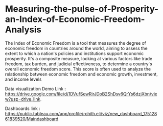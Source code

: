 # Measuring-the-pulse-of-Prosperity-an-Index-of-Economic-Freedom-Analysis
The Index of Economic Freedom is a tool that measures the degree of economic freedom in countries around the world, aiming to assess the extent to which a nation's policies and institutions support economic prosperity. It's a composite measure, looking at various factors like trade freedom, tax burden, and judicial effectiveness, to determine a country's overall economic freedom score. This score is often used to analyze the relationship between economic freedom and economic growth, investment, and income levels

Data visualization Demo Link : https://drive.google.com/file/d/1DVufSewRirJDoB2ShDsv6QrYs6dzjXbn/view?usp=drive_link.

Dashboards link : https://public.tableau.com/app/profile/rohith.eli/viz/new_dashboard_17512861839520/Maindashboard
